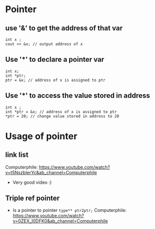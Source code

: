 # Pointer #

## use '&' to get the address of that var ##
```
int x ;
cout << &x; // output address of x
```

## Use '*' to declare a pointer var ##
```
int x;
int *ptr;
ptr = &x; // address of x is assigned to ptr 
```

## Use '*' to access the value stored in address ##
```
int x ; 
int *ptr = &x; // address of x is assigned to ptr
*ptr = 20; // change value stored in address to 20
```

# Usage of pointer # 

## link list ##
Computerphile: https://www.youtube.com/watch?v=t5NszbIerYc&ab_channel=Computerphile
- Very good video :)

## Triple ref pointer ##
- Is a pointer to pointer ``` type** ptr2ptr; ```
Computerphile: https://www.youtube.com/watch?v=0ZEX_l0DFK0&ab_channel=Computerphile
